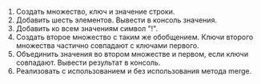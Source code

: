 1. Создать множество, ключ и значение строки. 
2. Добавить шесть элементов. Вывести в консоль значения. 
3. Добавить ко всем значениям символ "!".
4. Создать второе множество с таким же обобщением. Ключи второго множества частично совпадают с ключами первого. 
5. Объединить значения во втором множестве и первом, если ключи совпадают. Вывести результат в консоль. 
6. Реализовать с использованием и без использования метода merge.
